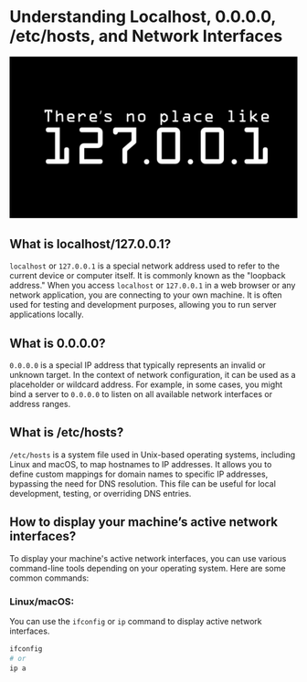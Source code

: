 # Understanding Localhost, 0.0.0.0, /etc/hosts, and Network Interfaces
![Alt text](local_host.png)
## What is localhost/127.0.0.1?

`localhost` or `127.0.0.1` is a special network address used to refer to the current device or computer itself. It is commonly known as the "loopback address." When you access `localhost` or `127.0.0.1` in a web browser or any network application, you are connecting to your own machine. It is often used for testing and development purposes, allowing you to run server applications locally.

## What is 0.0.0.0?

`0.0.0.0` is a special IP address that typically represents an invalid or unknown target. In the context of network configuration, it can be used as a placeholder or wildcard address. For example, in some cases, you might bind a server to `0.0.0.0` to listen on all available network interfaces or address ranges.

## What is /etc/hosts?

`/etc/hosts` is a system file used in Unix-based operating systems, including Linux and macOS, to map hostnames to IP addresses. It allows you to define custom mappings for domain names to specific IP addresses, bypassing the need for DNS resolution. This file can be useful for local development, testing, or overriding DNS entries.

## How to display your machine’s active network interfaces?

To display your machine's active network interfaces, you can use various command-line tools depending on your operating system. Here are some common commands:

### Linux/macOS:

You can use the `ifconfig` or `ip` command to display active network interfaces.

```bash
ifconfig
# or
ip a
